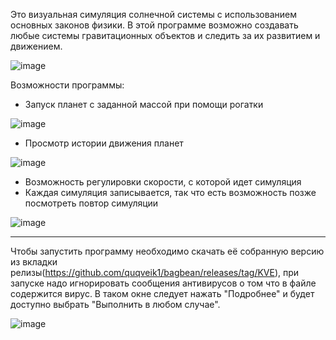 Это визуальная симуляция солнечной системы с использованием основных законов физики. В этой программе возможно создавать любые системы гравитационных объектов и следить за их развитием и движением. 

![image](https://user-images.githubusercontent.com/64206443/182902513-3f0aa270-8b7d-4048-b526-fda4ebe2e256.png)

Возможности программы:
- Запуск планет с заданной массой при помощи рогатки


![image](https://user-images.githubusercontent.com/64206443/182902696-909bc9ae-05ff-457e-8c93-e63106416ff8.png)

- Просмотр истории движения планет


![image](https://user-images.githubusercontent.com/64206443/182902963-7cd6cb81-3b12-4622-9524-99681011bcaf.png)
- Возможность регулировки скорости, с которой идет симуляция
- Каждая симуляция записывается, так что есть возможность позже посмотреть повтор симуляции


![image](https://user-images.githubusercontent.com/64206443/182903126-022e2bff-47c7-4c2b-8941-dd4d8cde0583.png)

-----------------------------------------
Чтобы запустить программу необходимо скачать её собранную версию из вкладки релизы(https://github.com/quqveik1/bagbean/releases/tag/KVE),
при запуске надо игнорировать сообщения антивирусов о том что в файле содержится вирус.
В таком окне следует нажать "Подробнее" и будет доступно выбрать "Выполнить в любом случае".

![image](https://user-images.githubusercontent.com/64206443/182923048-8a763eb0-b314-41de-9673-3ff9fda1a15d.png)


